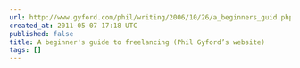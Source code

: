 ```yaml
---
url: http://www.gyford.com/phil/writing/2006/10/26/a_beginners_guid.php
created_at: 2011-05-07 17:18 UTC
published: false
title: A beginner's guide to freelancing (Phil Gyford’s website)
tags: []
---
```



